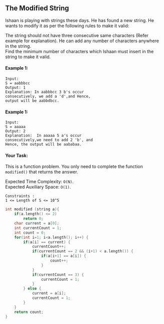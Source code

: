 ## The Modified String

Ishaan is playing with strings these days. He has found a new string. He wants to modify it as per the following rules to make it valid:

The string should not have three consecutive same characters (Refer example for explanation).
He can add any number of characters anywhere in the string.  
Find the minimum number of characters which Ishaan must insert in the string to make it valid.

#### Example 1:

```
Input:
S = aabbbcc
Output: 1
Explanation: In aabbbcc 3 b's occur
consecutively, we add a 'd',and Hence,
output will be aabbdbcc.
```

#### Example 1:

```
Input:
S = aaaaa
Output: 2
Explanation:  In aaaaa 5 a's occur
consecutively,we need to add 2 'b', and
Hence, the output will be aababaa.
```

#### Your Task:

This is a function problem. You only need to complete the function `modified()` that returns the answer.

Expected Time Complexity: `O(N)`.  
Expected Auxiliary Space: `O(1)`.

```
Constraints :
1 <= Length of S <= 10^5
```

```c++
int modified (string a){
    if(a.length() <= 2)
        return 0;
    char current = a[0];
    int currentCount = 1;
    int count = 0;
    for(int i=1; i<a.length(); i++) {
        if(a[i] == current) {
            currentCount++;
            if(currentCount == 2 && (i+1) < a.length()) {
                if(a[i+1] == a[i]) {
                    count++;
                }
            }
            if(currentCount == 3) {
                currentCount = 1;
            }
        } else {
            current = a[i];
            currentCount = 1;
        }
    }
    return count;
}
```
